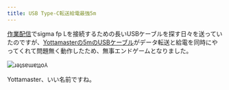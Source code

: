 ```yaml
---
title: USB Type-C転送給電最強5m
---
```

[作業配信](https://www.youtube.com/c/r7kamura)でsigma fp Lを接続するための長いUSBケーブルを探す日々を送っていたのですが、[Yottamasterの5mのUSBケーブル](https://www.amazon.co.jp/dp/B09Y1BY75P)がデータ転送と給電を同時にやってくれて問題無く動作したため、無事エンドゲームとなりました。

![](https://lh6.googleusercontent.com/ENeki-7hYQAXLtd3TG3dohU3oCnOR1HnQqbdj3ZGKD7vZUe8KEb2BRfg3-73K_RZpoBVda032MNvt6ItVD3woDVgnSveLkc0u-tdQvAWMhUxUckJ4tRsSq9ywIvPKF4x9r5IQuYibypIKm0oeM_EHTQ "ɹǝʇsɐɯɐʇʇo⅄")

Yottamaster、いい名前ですね。
